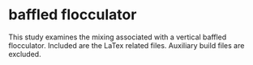 # baffled flocculator
This study examines the mixing associated with a vertical baffled flocculator.
Included are the LaTex related files. Auxiliary build files are excluded.
